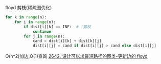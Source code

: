 floyd 剪枝(稀疏图优化)

```python
for k in range(n):
    for i in range(n):
        if dist[i][k] == INF:  # !剪枝
            continue
        for j in range(n):
            cand = dist[i][k] + dist[k][j]
            dist[i][j] = cand if dist[i][j] > cand else dist[i][j]
```

O(n^2)加边,O(1)查询
[2642. 设计可以求最短路径的图类-更新边的 floyd](<2642. 设计可以求最短路径的图类-更新边的floyd.go>)
